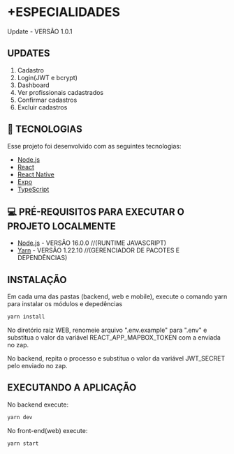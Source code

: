 # +ESPECIALIDADES

Update - VERSÃO 1.0.1

## UPDATES

1. Cadastro
2. Login(JWT e bcrypt)
3. Dashboard
4. Ver profissionais cadastrados
5. Confirmar cadastros
6. Excluir cadastros

## 🚀 TECNOLOGIAS

Esse projeto foi desenvolvido com as seguintes tecnologias:

- [Node.js](https://nodejs.org/en/)
- [React](https://reactjs.org)
- [React Native](https://facebook.github.io/react-native/)
- [Expo](https://expo.io/)
- [TypeScript](https://www.typescriptlang.org/)

## 💻 PRÉ-REQUISITOS PARA EXECUTAR O PROJETO LOCALMENTE

- [Node.js](https://nodejs.org/en/) - VERSÃO 16.0.0 //(RUNTIME JAVASCRIPT)
- [Yarn](https://yarnpkg.com/) - VERSÃO 1.22.10 //(GERENCIADOR DE PACOTES E DEPENDÊNCIAS)


## INSTALAÇÃO

Em cada uma das pastas (backend, web e mobile), execute o comando yarn para instalar os módulos e depedências

```sh
yarn install
```

No diretório raiz WEB, renomeie arquivo ".env.example" para ".env" e substitua o valor da variável REACT_APP_MAPBOX_TOKEN com a enviada no zap.


No backend, repita o processo e substitua o valor da variável  JWT_SECRET pelo enviado no zap.


## EXECUTANDO A APLICAÇÃO

No backend execute:

```sh
yarn dev
```

No front-end(web) execute:

```sh
yarn start
```
